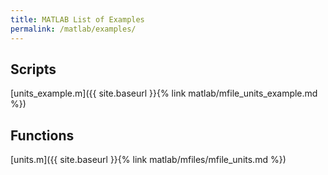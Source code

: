 ```yaml
---
title: MATLAB List of Examples
permalink: /matlab/examples/
---
```


## Scripts
[units_example.m]({{ site.baseurl }}{% link matlab/mfile_units_example.md %})

## Functions
[units.m]({{ site.baseurl }}{% link matlab/mfiles/mfile_units.md %})
